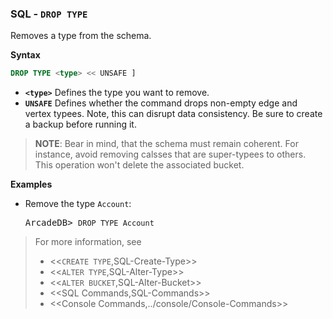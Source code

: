 
### SQL - `DROP TYPE`

Removes a type from the schema.

**Syntax**

```sql
DROP TYPE <type> << UNSAFE ]
```

- **`<type>`** Defines the type you want to remove.
- **`UNSAFE`** Defines whether the command drops non-empty edge and vertex typees.  Note, this can disrupt data consistency.  Be sure to create a backup before running it.



>**NOTE**: Bear in mind, that the schema must remain coherent.  For instance, avoid removing calsses that are super-typees to others.  This operation won't delete the associated bucket.

**Examples**

- Remove the type `Account`:

  <pre>
  ArcadeDB> <code type="lang-sql userinput">DROP TYPE Account</code>
  </pre>


>For more information, see
>- <<`CREATE TYPE`,SQL-Create-Type>>
>- <<`ALTER TYPE`,SQL-Alter-Type>>
>- <<`ALTER BUCKET`,SQL-Alter-Bucket>>
>- <<SQL Commands,SQL-Commands>>
>- <<Console Commands,../console/Console-Commands>>

